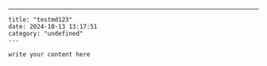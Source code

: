 ---
    title: "testmd123"
    date: 2024-10-13 13:17:51
    category: "undefined"
    ---

    write your content here
